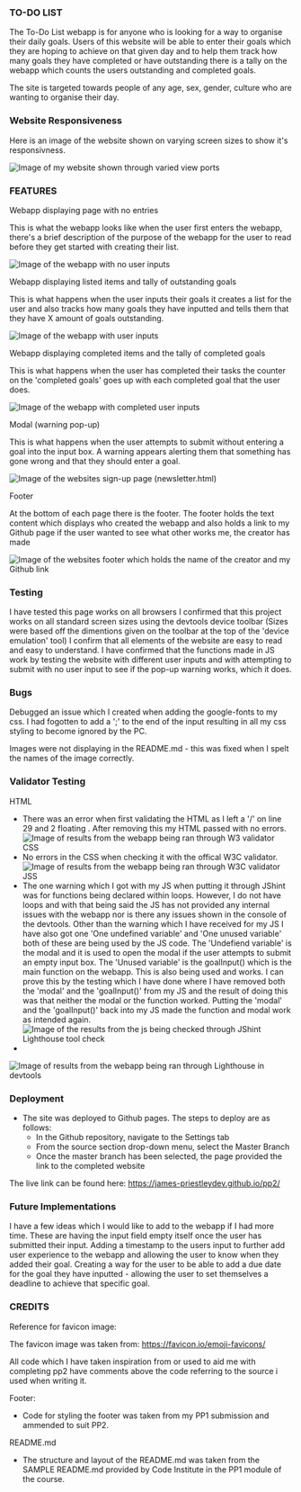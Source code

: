 ### TO-DO LIST

The To-Do List webapp is for anyone who is looking for a way to organise their daily goals. Users of this website will be able to enter their goals which they are
hoping to achieve on that given day and to help them track how many goals they have completed or have outstanding there is a tally on the webapp which counts
the users outstanding and completed goals.

The site is targeted towards people of any age, sex, gender, culture who are wanting to organise their day.

### Website Responsiveness

Here is an image of the website shown on varying screen sizes to show it's responsivness.

![Image of my website shown through varied view ports](assets/docs/pp2-responsive.PNG)

### FEATURES

Webapp displaying page with no entries

This is what the webapp looks like when the user first enters the webapp, there's a brief description of
the purpose of the webapp for the user to read before they get started with creating their list.

![Image of the webapp with no user inputs](assets/docs/pp2-no-input.PNG)

Webapp displaying listed items and tally of outstanding goals

This is what happens when the user inputs their goals it creates a list for the user and also tracks
how many goals they have inputted and tells them that they have X amount of goals outstanding.

![Image of the webapp with user inputs](assets/docs/pp2-with-inputs.PNG)

Webapp displaying completed items and the tally of completed goals

This is what happens when the user has completed their tasks the counter on the 'completed goals' goes up with each
completed goal that the user does.

![Image of the webapp with completed user inputs](assets/docs/pp2-completed.PNG)

Modal (warning pop-up)

This is what happens when the user attempts to submit without entering a goal into the input box.
A warning appears alerting them that something has gone wrong and that they should enter a goal.

![Image of the websites sign-up page (newsletter.html)](assets/docs/pp2-modal.PNG)

Footer

At the bottom of each page there is the footer.
The footer holds the text content which displays who created the webapp and also holds a link to my Github page if the user wanted
to see what other works me, the creator has made

![Image of the websites footer which holds the name of the creator and my Github link](assets/docs/pp2-footer.PNG)

### Testing

I have tested this page works on all browsers
I confirmed that this project works on all standard screen sizes using the devtools device toolbar
(Sizes were based off the dimentions given on the toolbar at the top of the 'device emulation' tool)
I confirm that all elements of the website are easy to read and easy to understand.
I have confirmed that the functions made in JS work by testing the website with different user inputs and with attempting to submit with no
user input to see if the pop-up warning works, which it does.

### Bugs

Debugged an issue which I created when adding the google-fonts to my css. 
I had fogotten to add a ';' to the end of the input resulting in all my css styling 
to become ignored by the PC.

Images were not displaying in the README.md - this was fixed when I spelt the names of the image correctly.

### Validator Testing

HTML
- There was an error when first validating the HTML as I left a '/' on line 29 and 2 floating </divs>.
 After removing this my HTML passed with no errors.
![Image of results from the webapp being ran through W3 validator](assets/docs/pp2-html-validated.PNG)
CSS
- No errors in the CSS when checking it with the offical W3C validator.
![Image of results from the webapp being ran through W3C validator](assets/docs/pp2-css-validated.PNG)
JSS
- The one warning which I got with my JS when putting it through JShint was for functions being declared within loops. However, I do not have loops
  and with that being said the JS has not provided any internal issues with the webapp nor is there any issues shown in the console of the devtools.
  Other than the warning which I have received for my JS I have also got one 'One undefined variable' and 'One unused variable' both of these are being
  used by the JS code. 
  The 'Undefiend variable' is the modal and it is used to open the modal if the user attempts to submit an empty input box.
  The 'Unused variable' is the goalInput() which is the main function on the webapp. This is also being used and works.
  I can prove this by the testing which I have done where I have removed both the 'modal' and the 'goalInput()' from my JS and the result
  of doing this was that neither the modal or the function worked. Putting the 'modal' and the 'goalInput()' back into my JS made the function
  and modal work as intended again.
![Image of the results from the js being checked through JShint](assets/docs/pp2-jshint.PNG)
Lighthouse tool check
- 
![Image of results from the webapp being ran through Lighthouse in devtools](assets/docs/pp2-lighthouse.PNG)

### Deployment

- The site was deployed to Github pages. The steps to deploy are as follows:
  - In the Github repository, navigate to the Settings tab
  - From the source section drop-down menu, select the Master Branch
  - Once the master branch has been selected, the page provided the link to the completed website

The live link can be found here: https://james-priestleydev.github.io/pp2/

### Future Implementations

I have a few ideas which I would like to add to the webapp if I had more time.
These are having the input field empty itself once the user has submitted their input.
Adding a timestamp to the users input to further add user experience to the webapp and allowing the user to know
when they added their goal.
Creating a way for the user to be able to add a due date for the goal they have inputted - allowing the user to
set themselves a deadline to achieve that specific goal.


### CREDITS

Reference for favicon image:

The favicon image was taken from: https://favicon.io/emoji-favicons/

All code which I have taken inspiration from or used to aid me with completing pp2 have comments above the code referring to the source
i used when writing it. 

Footer:

- Code for styling the footer was taken from my PP1 submission and ammended to suit PP2.

README.md

- The structure and layout of the README.md was taken from the SAMPLE README.md provided by Code Institute in the PP1 module of the course. 